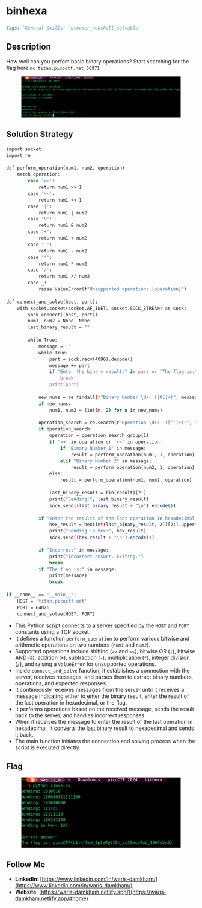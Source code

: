 # binhexa

```markdown
Tags: `General Skills` `browser_webshell_solvable`
```

## **Description**

How well can you perfom basic binary operations? Start searching for the flag here `nc titan.picoctf.net 50971`

<figure><img src="../.gitbook/assets/image (4).png" alt=""><figcaption></figcaption></figure>

## **Solution Strategy**

```bash
import socket
import re

def perform_operation(num1, num2, operation):
    match operation:
        case '>>':
            return num1 >> 1  
        case '<<':
            return num1 << 1  
        case '|':
            return num1 | num2
        case '&':
            return num1 & num2
        case '+':
            return num1 + num2
        case '-':
            return num1 - num2
        case '*':
            return num1 * num2
        case '/':
            return num1 // num2  
        case _:
            raise ValueError(f"Unsupported operation: {operation}")

def connect_and_solve(host, port):
    with socket.socket(socket.AF_INET, socket.SOCK_STREAM) as sock:
        sock.connect((host, port))
        num1, num2 = None, None
        last_binary_result = ""

        while True:
            message = ''
            while True:
                part = sock.recv(4096).decode()
                message += part
                if "Enter the binary result:" in part or "The flag is:" in part or "Incorrect" in part or "Enter the results of the last operation in hexadecimal:" in part:
                    break
                print(part)

            new_nums = re.findall(r"Binary Number \d+: ([01]+)", message)
            if new_nums:
                num1, num2 = (int(n, 2) for n in new_nums)

            operation_search = re.search(r"Operation \d+: '([^']+)'", message)
            if operation_search:
                operation = operation_search.group(1)
                if '>>' in operation or '<<' in operation:
                    if "Binary Number 1" in message:
                        result = perform_operation(num1, 1, operation)
                    elif "Binary Number 2" in message:
                        result = perform_operation(num2, 1, operation)
                else:
                    result = perform_operation(num1, num2, operation)

                last_binary_result = bin(result)[2:]
                print("Sending:", last_binary_result)
                sock.send((last_binary_result + "\n").encode())

            if "Enter the results of the last operation in hexadecimal:" in message:
                hex_result = hex(int(last_binary_result, 2))[2:].upper()
                print("Sending in hex:", hex_result)
                sock.send((hex_result + "\n").encode())

            if "Incorrect" in message:
                print("Incorrect answer. Exiting.")
                break
            if "The flag is:" in message:
                print(message)
                break
                
if __name__ == "__main__":
    HOST = 'titan.picoctf.net'
    PORT = 64026
    connect_and_solve(HOST, PORT)
```

* This Python script connects to a server specified by the `HOST` and `PORT` constants using a TCP socket.
* It defines a function `perform_operation` to perform various bitwise and arithmetic operations on two numbers (`num1` and `num2`).
* Supported operations include shifting (`>>` and `<<`), bitwise OR (`|`), bitwise AND (`&`), addition (`+`), subtraction (`-`), multiplication (`*`), integer division (`/`), and raising a `ValueError` for unsupported operations.
* Inside `connect_and_solve` function, it establishes a connection with the server, receives messages, and parses them to extract binary numbers, operations, and expected responses.
* It continuously receives messages from the server until it receives a message indicating either to enter the binary result, enter the result of the last operation in hexadecimal, or the flag.
* It performs operations based on the received message, sends the result back to the server, and handles incorrect responses.
* When it receives the message to enter the result of the last operation in hexadecimal, it converts the last binary result to hexadecimal and sends it back.
* The main function initiates the connection and solving process when the script is executed directly.

## Flag

<figure><img src="../.gitbook/assets/Pasted image (5).png" alt=""><figcaption></figcaption></figure>

## Follow Me

* **LinkedIn**: [https://www.linkedin.com/in/waris-damkham/](https://www.linkedin.com/in/waris-damkham/)
* **Website**: [https://waris-damkham.netlify.app/](https://waris-damkham.netlify.app/#home)
